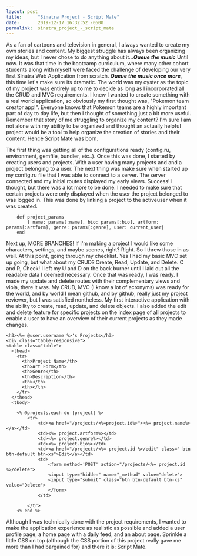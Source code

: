```yaml
---
layout: post
title:      "Sinatra Project - Script Mate"
date:       2019-12-17 16:32:52 -0500
permalink:  sinatra_project_-_script_mate
---
```


As a fan of cartoons and television in general, I always wanted to create my own stories and content. My biggest struggle has always been organizing my ideas, but I never chose to do anything about it...***Queue the music*** Until now. It was that time in the bootcamp curriculum, where many other cohort students along with myself were faced the challenge of developing our very first Sinatra Web Application from scratch. ***Queue the music once more***, this time let's make sure its dramatic. The world was my oyster as the topic of my project was entirely up to me to decide as long as I incorporated all the CRUD and MVC requirements. I knew I wanted to create something with a real world application, so obviously my first thought was, "Pokemon team creator app!". Everyone knows that Pokemon teams are a highly important part of day to day life, but then I thought of something just a bit more useful. Remember that story of me struggling to organize my content? I'm sure I am not alone with my ability to be organized and thought an actually helpful project would be a tool to help organize the creation of stories and their content. Hence Script Mate was born. 

The first thing was getting all of the configurations ready (config.ru, environment, gemfile, bundler, etc..). Once this was done, I started by creating users and projects. With a user having many projects and and a project belonging to a user. The next thing was make sure when started up my config.ru file that I was able to connect to a server. The server connected and my initial routes displayed my early views. Success! I thought, but there was a lot more to be done. I needed to make sure that certain projects were only displayed when the user the project belonged to was logged in. This was done by linking a project to the activeuser when it was created. 

```
    def project_params
        { name: params[:name], bio: params[:bio], artform: params[:artform], genre: params[:genre], user: current_user}
    end 
```

Next up, MORE BRANCHES! If I'm making a project I would like some characters, settings, and maybe scenes, right? Right. So I threw those in as well. At this point, going through my checklist. Yes I had my basic MVC set up going, but what about my CRUD? Create, Read, Update, and Delete. C and R, Check!  I left my U and D on the back burner until I laid out all the readable data I deemed necessary. Once that was ready, I was ready. I made my update and delete routes with their complementary views and viola, there it was. My CRUD, MVC (I know a lot of acronyms) was ready for the world, and by world I mean github, and by github, really just my project reviewer, but I was satisfied nontheless. My first interactive application with the ability to create, read, update, and delete objects. I also added the edit and delete feature for specific projects on the index page of all projects to enable a user to have an overview of their current projects as they made changes. 

```
<h3><%= @user.username %>'s Projects</h3>
<div class="table-responsive">          
<table class="table">
  <thead>
    <tr>
      <th>Project Name</th>
      <th>Art Form</th>
      <th>Genre</th>
      <th>Description</th>
      <th></th>
      <th></th>
    </tr>
  </thead>
  <tbody>

    <% @projects.each do |project| %>
        <tr>
            <td><a href="/projects/<%=project.id%>"><%= project.name%></a></td>
            <td><%= project.artform%></td>
            <td><%= project.genre%></td>
            <td><%= project.bio%></td>
            <td><a href="/projects/<%= project.id %>/edit" class=" btn btn-default btn-xs">Edit</a></td>
            <td>
                <form method='POST' action="/projects/<%= project.id %>/delete">
                <input type="hidden" name="_method" value="delete">
                <input type="submit" class="btn btn-default btn-xs" value="Delete">
                </form>
            </td>
            
        </tr>
    <% end %> 
```

Although I was technically done with the project requirements, I wanted to make the application experience as realistic as possible and added a user profile page, a home page with a daily feed, and an about page. Sprinkle a little CSS on top (although the CSS portion of this project really gave me more than I had bargained for) and there it is: Script Mate. 




